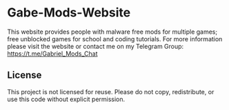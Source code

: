 # Gabe-Mods-Website
This website provides people with malware free mods for multiple games; free unblocked games for school and coding tutorials. For more information please visit the website or contact me on my Telegram Group: https://t.me/Gabriel_Mods_Chat

## License

This project is not licensed for reuse. Please do not copy, redistribute, or use this code without explicit permission.
